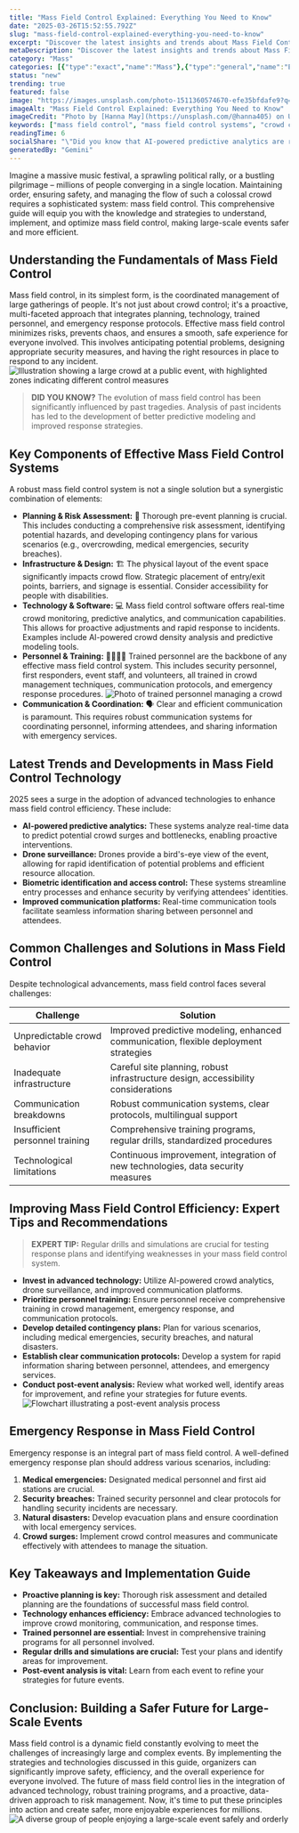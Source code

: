 ```yaml
---
title: "Mass Field Control Explained: Everything You Need to Know"
date: "2025-03-26T15:52:55.792Z"
slug: "mass-field-control-explained-everything-you-need-to-know"
excerpt: "Discover the latest insights and trends about Mass Field Control. This comprehensive guide covers everything you need to know about Mass Field Control in 2025."
metaDescription: "Discover the latest insights and trends about Mass Field Control. This comprehensive guide covers everything you need to know about Mass Field Control in 2..."
category: "Mass"
categories: [{"type":"exact","name":"Mass"},{"type":"general","name":"Engineering"},{"type":"medium","name":"Robotics"},{"type":"specific","name":"Swarm Robotics"},{"type":"niche","name":"Bio-inspired Control"}]
status: "new"
trending: true
featured: false
image: "https://images.unsplash.com/photo-1511360574670-efe35bfdafe9?q=85&w=1200&fit=max&fm=webp&auto=compress"
imageAlt: "Mass Field Control Explained: Everything You Need to Know"
imageCredit: "Photo by [Hanna May](https://unsplash.com/@hanna405) on Unsplash"
keywords: ["mass field control", "mass field control systems", "crowd control technology", "large scale event security", "mass gathering management", "mass field control software", "best mass field control solutions", "improve mass field control efficiency", "mass field control training", "emergency response mass field control"]
readingTime: 6
socialShare: "\"Did you know that AI-powered predictive analytics are revolutionizing mass field control, allowing organizers to proactively address potential risks and ensure safer events?\""
generatedBy: "Gemini"
---
```




Imagine a massive music festival, a sprawling political rally, or a bustling pilgrimage – millions of people converging in a single location.  Maintaining order, ensuring safety, and managing the flow of such a colossal crowd requires a sophisticated system: mass field control.  This comprehensive guide will equip you with the knowledge and strategies to understand, implement, and optimize mass field control, making large-scale events safer and more efficient.

## Understanding the Fundamentals of Mass Field Control

Mass field control, in its simplest form, is the coordinated management of large gatherings of people.  It's not just about crowd control; it's a proactive, multi-faceted approach that integrates planning, technology, trained personnel, and emergency response protocols.  Effective mass field control minimizes risks, prevents chaos, and ensures a smooth, safe experience for everyone involved.  This involves anticipating potential problems, designing appropriate security measures, and having the right resources in place to respond to any incident. ![Illustration showing a large crowd at a public event, with highlighted zones indicating different control measures](https://images.unsplash.com/photo-1498408040764-ab6eb772a145?q=85&w=1200&fit=max&fm=webp&auto=compress)

> **DID YOU KNOW?**  The evolution of mass field control has been significantly influenced by past tragedies.  Analysis of past incidents has led to the development of better predictive modeling and improved response strategies.

## Key Components of Effective Mass Field Control Systems

A robust mass field control system is not a single solution but a synergistic combination of elements:

* **Planning & Risk Assessment:** 🔑 Thorough pre-event planning is crucial. This includes conducting a comprehensive risk assessment, identifying potential hazards, and developing contingency plans for various scenarios (e.g., overcrowding, medical emergencies, security breaches).
* **Infrastructure & Design:** 🏗️  The physical layout of the event space significantly impacts crowd flow.  Strategic placement of entry/exit points, barriers, and signage is essential.  Consider accessibility for people with disabilities.
* **Technology & Software:** 💻  Mass field control software offers real-time crowd monitoring, predictive analytics, and communication capabilities.  This allows for proactive adjustments and rapid response to incidents.  Examples include AI-powered crowd density analysis and predictive modeling tools.
* **Personnel & Training:** 👨‍👩‍👧‍👦  Trained personnel are the backbone of any effective mass field control system.  This includes security personnel, first responders, event staff, and volunteers, all trained in crowd management techniques, communication protocols, and emergency response procedures.  ![Photo of trained personnel managing a crowd](https://images.unsplash.com/photo-1559212958-2c88ccd83dde?q=85&w=1200&fit=max&fm=webp&auto=compress)
* **Communication & Coordination:** 🗣️  Clear and efficient communication is paramount.  This requires robust communication systems for coordinating personnel, informing attendees, and sharing information with emergency services.

## Latest Trends and Developments in Mass Field Control Technology

2025 sees a surge in the adoption of advanced technologies to enhance mass field control efficiency.  These include:

* **AI-powered predictive analytics:**  These systems analyze real-time data to predict potential crowd surges and bottlenecks, enabling proactive interventions.
* **Drone surveillance:**  Drones provide a bird's-eye view of the event, allowing for rapid identification of potential problems and efficient resource allocation.
* **Biometric identification and access control:**  These systems streamline entry processes and enhance security by verifying attendees' identities.
* **Improved communication platforms:**  Real-time communication tools facilitate seamless information sharing between personnel and attendees.

## Common Challenges and Solutions in Mass Field Control

Despite technological advancements, mass field control faces several challenges:

| Challenge                     | Solution                                                                   |
|------------------------------|---------------------------------------------------------------------------|
| Unpredictable crowd behavior  | Improved predictive modeling, enhanced communication, flexible deployment strategies |
| Inadequate infrastructure     | Careful site planning, robust infrastructure design, accessibility considerations |
| Communication breakdowns      | Robust communication systems, clear protocols, multilingual support          |
| Insufficient personnel training | Comprehensive training programs, regular drills, standardized procedures      |
| Technological limitations    | Continuous improvement, integration of new technologies, data security measures |

## Improving Mass Field Control Efficiency: Expert Tips and Recommendations

> **EXPERT TIP:**  Regular drills and simulations are crucial for testing response plans and identifying weaknesses in your mass field control system.

* **Invest in advanced technology:**  Utilize AI-powered crowd analytics, drone surveillance, and improved communication platforms.
* **Prioritize personnel training:**  Ensure personnel receive comprehensive training in crowd management, emergency response, and communication protocols.
* **Develop detailed contingency plans:**  Plan for various scenarios, including medical emergencies, security breaches, and natural disasters.
* **Establish clear communication protocols:**  Develop a system for rapid information sharing between personnel, attendees, and emergency services.
* **Conduct post-event analysis:**  Review what worked well, identify areas for improvement, and refine your strategies for future events. ![Flowchart illustrating a post-event analysis process](https://images.unsplash.com/photo-1721959525992-d9da99585c89?q=85&w=1200&fit=max&fm=webp&auto=compress)

##  Emergency Response in Mass Field Control

Emergency response is an integral part of mass field control.  A well-defined emergency response plan should address various scenarios, including:

1. **Medical emergencies:**  Designated medical personnel and first aid stations are crucial.
2. **Security breaches:**  Trained security personnel and clear protocols for handling security incidents are necessary.
3. **Natural disasters:**  Develop evacuation plans and ensure coordination with local emergency services.
4. **Crowd surges:**  Implement crowd control measures and communicate effectively with attendees to manage the situation.

## Key Takeaways and Implementation Guide

* **Proactive planning is key:**  Thorough risk assessment and detailed planning are the foundations of successful mass field control.
* **Technology enhances efficiency:**  Embrace advanced technologies to improve crowd monitoring, communication, and response times.
* **Trained personnel are essential:**  Invest in comprehensive training programs for all personnel involved.
* **Regular drills and simulations are crucial:**  Test your plans and identify areas for improvement.
* **Post-event analysis is vital:**  Learn from each event to refine your strategies for future events.

## Conclusion:  Building a Safer Future for Large-Scale Events

Mass field control is a dynamic field constantly evolving to meet the challenges of increasingly large and complex events. By implementing the strategies and technologies discussed in this guide, organizers can significantly improve safety, efficiency, and the overall experience for everyone involved.  The future of mass field control lies in the integration of advanced technology, robust training programs, and a proactive, data-driven approach to risk management.  Now, it's time to put these principles into action and create safer, more enjoyable experiences for millions. ![A diverse group of people enjoying a large-scale event safely and orderly](https://images.unsplash.com/photo-1602252595766-c69660da5b04?q=85&w=1200&fit=max&fm=webp&auto=compress)


